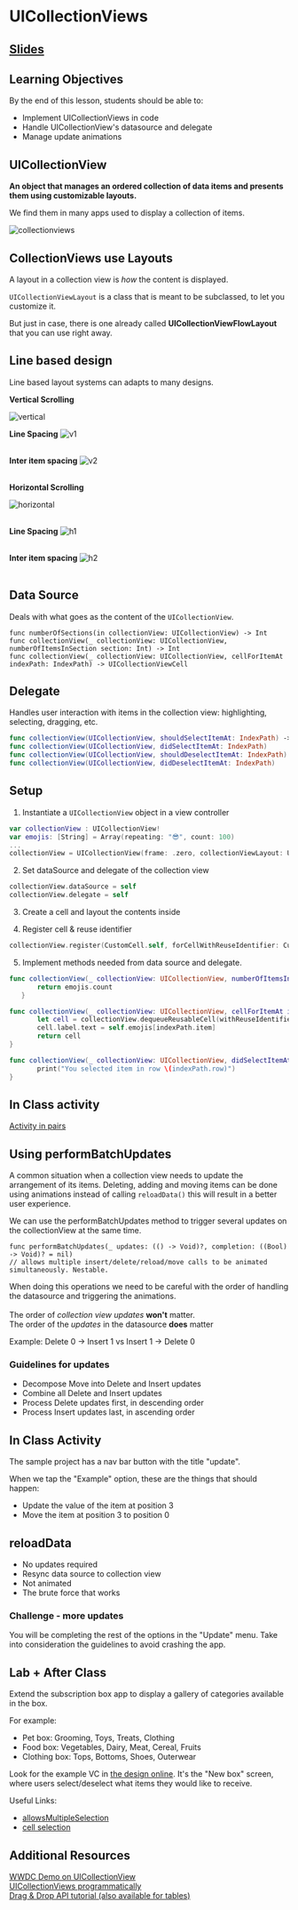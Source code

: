 # UICollectionViews

## [Slides](https://make-school-courses.github.io/MOB-1.2-Introduction-to-iOS-Development/Slides/07-CollectionViews/README.html ':ignore')

<!-- > -->

## Learning Objectives
By the end of this lesson, students should be able to:

- Implement UICollectionViews in code
- Handle UICollectionView's datasource and delegate
- Manage update animations

<!-- > -->

## UICollectionView

**An object that manages an ordered collection of data items and presents them using customizable layouts.**

We find them in many apps used to display a collection of items.

![collectionviews](assets/collectionviewexample.png)

<!-- > -->

## CollectionViews use Layouts

A layout in a collection view is *how* the content is displayed.

`UICollectionViewLayout` is a class that is meant to be subclassed, to let you customize it.

But just in case, there is one already called **UICollectionViewFlowLayout** that you can use right away.

<!-- > -->

## Line based design

Line based layout systems can adapts to many designs.

**Vertical Scrolling**<br>

![vertical](assets/vertical.gif)

<!-- > -->

**Line Spacing**
![v1](assets/v1.png)<br><br>

<!-- > -->

**Inter item spacing**
![v2](assets/v2.png)<br><br>

<!-- > -->

**Horizontal Scrolling**<br>

![horizontal](assets/horizontal.gif)<br><br>

<!-- > -->

**Line Spacing**
![h1](assets/h1.png)<br><br>

<!-- > -->

**Inter item spacing**
![h2](assets/h2.png)<br><br>

<!-- > -->

## Data Source

Deals with what goes as the content of the `UICollectionView`.

```
func numberOfSections(in collectionView: UICollectionView) -> Int
func collectionView(_ collectionView: UICollectionView, numberOfItemsInSection section: Int) -> Int
func collectionView(_ collectionView: UICollectionView, cellForItemAt indexPath: IndexPath) -> UICollectionViewCell

```

<!-- > -->

## Delegate

Handles user interaction with items in the collection view: highlighting, selecting, dragging, etc.

```swift
func collectionView(UICollectionView, shouldSelectItemAt: IndexPath) -> Bool
func collectionView(UICollectionView, didSelectItemAt: IndexPath)
func collectionView(UICollectionView, shouldDeselectItemAt: IndexPath) -> Bool
func collectionView(UICollectionView, didDeselectItemAt: IndexPath)

```

<!-- > -->

## Setup

1. Instantiate a `UICollectionView` object in a view controller

```swift
var collectionView : UICollectionView!
var emojis: [String] = Array(repeating: "😎", count: 100)
...
collectionView = UICollectionView(frame: .zero, collectionViewLayout: UICollectionViewFlowLayout())
```

<!-- > -->

2. Set dataSource and delegate of the collection view

```swift
collectionView.dataSource = self
collectionView.delegate = self
```

<!-- > -->

3. Create a cell and layout the contents inside

<!-- > -->

4. Register cell & reuse identifier

```swift
collectionView.register(CustomCell.self, forCellWithReuseIdentifier: CustomCell.identifier)
```

<!-- > -->

5. Implement methods needed from data source and delegate.

```swift
func collectionView(_ collectionView: UICollectionView, numberOfItemsInSection section: Int) -> Int {
       return emojis.count
   }

func collectionView(_ collectionView: UICollectionView, cellForItemAt indexPath: IndexPath) -> UICollectionViewCell {
       let cell = collectionView.dequeueReusableCell(withReuseIdentifier: CustomCell.identifier, for: indexPath as IndexPath) as! CustomCell
       cell.label.text = self.emojis[indexPath.item]
       return cell
}

func collectionView(_ collectionView: UICollectionView, didSelectItemAt indexPath: IndexPath) {
       print("You selected item in row \(indexPath.row)")
}
```

<!-- > -->

## In Class activity

[Activity in pairs](https://github.com/Make-School-Courses/MOB-1.2-Introduction-to-iOS-Development/blob/master/Lessons/07-CollectionViews/assignments/assignment.md)

<!-- > -->

## Using performBatchUpdates

A common situation when a collection view needs to update the arrangement of its items. Deleting, adding and moving items can be done using animations instead of calling `reloadData()` this will result in a better user experience.

<!-- > -->

We can use the performBatchUpdates method to trigger several updates on the collectionView at the same time.

```
func performBatchUpdates(_ updates: (() -> Void)?, completion: ((Bool) -> Void)? = nil)
// allows multiple insert/delete/reload/move calls to be animated simultaneously. Nestable.
```

<!-- > -->

When doing this operations we need to be careful with the order of handling the datasource and triggering the animations. <br><br>
The order of *collection view updates* **won't** matter.<br>
The order of the *updates* in the datasource **does** matter<br>

Example: Delete 0 -> Insert 1 vs Insert 1 -> Delete 0

<!-- > -->

### Guidelines for updates
- Decompose Move into Delete and Insert updates
- Combine all Delete and Insert updates
- Process Delete updates first, in descending order
- Process Insert updates last, in ascending order

<!-- > -->

## In Class Activity

The sample project has a nav bar button with the title "update".

When we tap the "Example" option, these are the things that should happen:

- Update the value of the item at position 3
- Move the item at position 3 to position 0

<!-- > -->

## reloadData

- No updates required
- Resync data source to collection view
- Not animated
- The brute force that works

<!-- > -->

### Challenge - more updates
You will be completing the rest of the options in the "Update" menu.
Take into consideration the guidelines to avoid crashing the app.

<!-- > -->

## Lab + After Class

Extend the subscription box app to display a gallery of categories available in the box.

For example:

- Pet box: Grooming, Toys, Treats, Clothing
- Food box: Vegetables, Dairy, Meat, Cereal, Fruits
- Clothing box: Tops, Bottoms, Shoes, Outerwear

Look for the example VC in [the design online](https://zpl.io/bejlAMq). It's the "New box" screen, where users select/deselect what items they would like to receive.

Useful Links:

- [allowsMultipleSelection](https://developer.apple.com/documentation/uikit/uicollectionview/1618024-allowsmultipleselection)
- [cell selection](https://developer.apple.com/documentation/uikit/uicollectionviewdelegate/changing_the_appearance_of_selected_and_highlighted_cells)

<!-- > -->

## Additional Resources
[WWDC Demo on UICollectionView](https://developer.apple.com/videos/play/wwdc2018/225/?time=514)<br>
[UICollectionViews programmatically](https://theswiftdev.com/2018/06/26/uicollectionview-data-source-and-delegates-programmatically/)<br>
[Drag & Drop API tutorial (also available for tables)](https://github.com/pgpt10/DragAndDrop-CollectionView)
